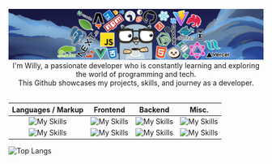 <p align="center">
<img src="gh_header.png">
I'm Willy, a passionate developer who is constantly learning and exploring the world of programming and tech. <br> This Github showcases my projects, skills, and journey as a developer.
<br>
<br>


| Languages / Markup  |      Frontend      |  Backend | Misc. |
|:----------:|:-------------:|:------:|:-------:|
| ![My Skills](https://skillicons.dev/icons?i=js,typescript,rust) |  ![My Skills](https://skillicons.dev/icons?i=astro,react,vue,svelte) | ![My Skills](https://skillicons.dev/icons?i=nodejs,deno,docker,express,graphql,mongodb) | ![My Skills](https://skillicons.dev/icons?i=git,github,electron,tauri,jest) |
|![My Skills](https://skillicons.dev/icons?i=html,css,markdown,lua)|  ![My Skills](https://skillicons.dev/icons?i=nextjs,nuxt,bootstrap,tailwind,styledcomponents) | ![My Skills](https://skillicons.dev/icons?i=postgres,powershell,supabase,bash,vite,vercel) | ![My Skills](https://skillicons.dev/icons?i=linux,neovim,vscode,ps,ai) |

</p>

![Top Langs](https://github-readme-stats.vercel.app/api/top-langs/?username=willywdev&layout=compact)
